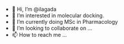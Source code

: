 - 👋 Hi, I’m @ilagada
- 👀 I’m interested in molecular docking.
- 🌱 I’m currently doing MSc in Pharmacology
- 💞️ I’m looking to collaborate on ...
- 📫 How to reach me ...

<!---
ilagada/ilagada is a ✨ special ✨ repository because its `README.md` (this file) appears on your GitHub profile.
You can click the Preview link to take a look at your changes.
--->
